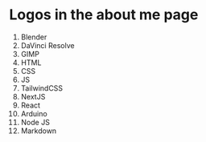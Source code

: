 # Logos in the about me page

1. Blender
2. DaVinci Resolve
3. GIMP
4. HTML
5. CSS
6. JS
7. TailwindCSS
8. NextJS
9. React
10. Arduino
11. Node JS
12. Markdown